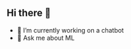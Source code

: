 ## Hi there 👋
- 🔭 I’m currently working on a chatbot
- 💬 Ask me about ML

<!--
**prisakhar/prisakhar** is a ✨ _special_ ✨ repository because its `README.md` (this file) appears on your GitHub profile.

Here are some ideas to get you started:

- 🔭 I’m currently working on a chatbot
- 💬 Ask me about ML
-->
